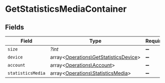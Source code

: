 # GetStatisticsMediaContainer


## Fields

| Field                                                                                   | Type                                                                                    | Required                                                                                | Description                                                                             | Example                                                                                 |
| --------------------------------------------------------------------------------------- | --------------------------------------------------------------------------------------- | --------------------------------------------------------------------------------------- | --------------------------------------------------------------------------------------- | --------------------------------------------------------------------------------------- |
| `size`                                                                                  | *?int*                                                                                  | :heavy_minus_sign:                                                                      | N/A                                                                                     | 5497                                                                                    |
| `device`                                                                                | array<[Operations\GetStatisticsDevice](../../Models/Operations/GetStatisticsDevice.md)> | :heavy_minus_sign:                                                                      | N/A                                                                                     |                                                                                         |
| `account`                                                                               | array<[Operations\Account](../../Models/Operations/Account.md)>                         | :heavy_minus_sign:                                                                      | N/A                                                                                     |                                                                                         |
| `statisticsMedia`                                                                       | array<[Operations\StatisticsMedia](../../Models/Operations/StatisticsMedia.md)>         | :heavy_minus_sign:                                                                      | N/A                                                                                     |                                                                                         |